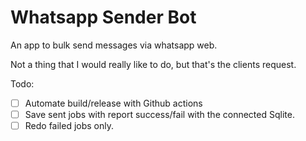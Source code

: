 # Whatsapp Sender Bot

An app to bulk send messages via whatsapp web.

Not a thing that I would really like to do, but that's the clients request.

Todo:

- [ ] Automate build/release with Github actions
- [ ] Save sent jobs with report success/fail with the connected Sqlite.
- [ ] Redo failed jobs only.
